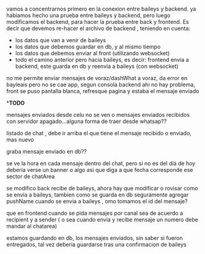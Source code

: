 vamos a concentrarnos primero en la conexion entre baileys y backend. ya habiamos hecho una prueba entre baileys y backend, pero luego modificamos el backend, para hacer la prueba entre back y frontend. Es decir que devemos re-hacer el archivo de backend , teniendo en  cuenta:
* los datos que van a venir de baileys
* los datos que debemos guardar en db, y al mismo tiempo
* los datos que debemos enviar al front (utilizando websocket)
* todo el camino anterior pero hacia baileys, es decir: frontend envia a backend, este guarda en db y reenvia a baileys (con websocket)


no me permite enviar mensajes de voraz/dashWhat a voraz, da error en bayleais pero no se cae app, segun consola backend ahi no hay problema, front se puso pantalla blanca, refresque pagina y estaba el mensaje enviado


***TODO**

mensajes enviados desde celu no se ven 
 o mensajes enviados recibidos con servidor apagado...alguna forma de traer desde whatsap?? 

listado de chat , debe ir arriba el que tiene el mensaje recibido o enviado, mas nuevo 

   graba mensaje enviado en db??

se ve la hora en cada mensaje dentro del chat, pero si no es del dia de hoy deberia verse un banner o algo asi que diga a que fecha corresponde ese sector de chatArea 


se modifico back recibe de baileys, ahora hay que modificar o rovisar como se envia a baileys, tambien como se guarda en db seguramente agregar pushName
cuando se envia a baileys , omo tomamos el id del mensaje?


que en frontend cuando se pida mensajes por canal sea de acuerdo a recipient y a sender ( o sea cuando envia y recibe mensaje un numero debe mandar al chatarea)


estamos guardando en db, los mensajes enviados, sin saber si fueron entregados, tal vez deberia guardarse tras una confirmacion de baileys 